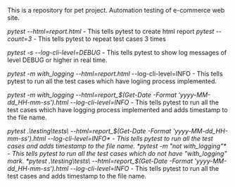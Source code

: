 This is a repository for pet project. Automation testing of e-commerce web site.

*pytest --html=report.html* - This tells pytest to create html report
*pytest --count=3* - This tells pytest to repeat test cases 3 times

*pytest -s --log-cli-level=DEBUG* - This tells pytest to show log messages of level DEBUG or higher in real time.

*pytest -m with_logging --html=report.html*  --log-cli-level=INFO - This tells pytest to run all the test cases which have logiing process implemented.

*pytest -m with_logging --html=report_$(Get-Date -Format 'yyyy-MM-dd_HH-mm-ss').html --log-cli-level=INFO* - This tells pytest to run all the test cases which have logging process implemented and adds timestamp to the file name.

*pytest .\testing\tests\ --html=report_$(Get-Date -Format 'yyyy-MM-dd_HH-mm-ss').html --log-cli-level=INFO* - This tells pytest to run all the test cases and adds timestamp to the file name.
*pytest -m "not with_logging"* - This tells pytest to run all the test cases which do not have "with_logging" mark.
*pytest .\testing\tests\ --html=report_$(Get-Date -Format 'yyyy-MM-dd_HH-mm-ss').html --log-cli-level=INFO* - This tells pytest to run all the test cases and adds timestamp to the file name.
